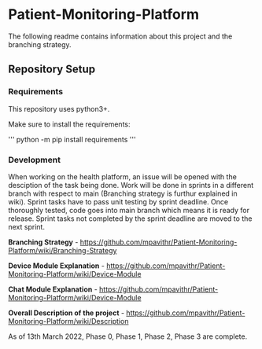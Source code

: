 # Patient-Monitoring-Platform

The following readme contains information about this project and the branching strategy.

## Repository Setup

### Requirements

This repository uses python3+.

Make sure to install the requirements:

'''
python -m pip install requirements
'''

### Development

When working on the health platform, an issue will be opened with the desciption of the task being done. Work will be done in sprints in a different branch with respect to main (Branching strategy is furthur explained in wiki). Sprint tasks have to pass unit testing by sprint deadline. Once thoroughly tested, code goes into main branch which means it is ready for release. Sprint tasks not completed by the sprint deadline are moved to the next sprint. 

**Branching Strategy** - https://github.com/mpavithr/Patient-Monitoring-Platform/wiki/Branching-Strategy

**Device Module Explanation** - https://github.com/mpavithr/Patient-Monitoring-Platform/wiki/Device-Module

**Chat Module Explanation** - https://github.com/mpavithr/Patient-Monitoring-Platform/wiki/Device-Module

**Overall Description of the project** - https://github.com/mpavithr/Patient-Monitoring-Platform/wiki/Description

As of 13th March 2022, Phase 0, Phase 1, Phase 2, Phase 3 are complete. 
